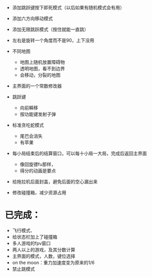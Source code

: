 - 添加跳跃键按下即死模式（以后如果有随机模式会有用）
- 添加六方向移动模式
- 添加无限跳跃模式（按住就能一直跳）
- 左右是旋转一个角度而不是90，上下没用
- 不同地图
    - 地图上随机放置障碍物
    - 透明地图，看不到边界
    - 会移动，分裂的地图
- 主界面的一个常数修改器
- 跳跃键
    - 向前瞬移
    - 按功能键发射子弹
- 标准贪吃蛇模式
    - 尾巴会消失
    - 有苹果


- 每小局结束后的结算窗口，可以每十小局一大局，完成后返回主界面
    - 像回旋镖fu那样，
    - 得分的动画是要点
- 给拖拉机后面封盖，避免后面的空心漏出来
- 修改碰撞箱，减少资源占用



# 已完成：

- 飞行模式、
- 给状态栏加上了碰撞箱
- 多人游戏的fpv窗口
- 两人以上的游戏，及其分数计算
- 主界面的模式，人数，键位选择
- on the moon：重力加速度变为原来的1/6
- 禁止跳模式

